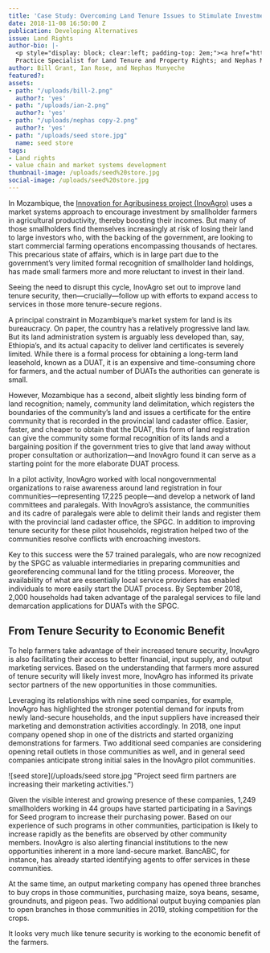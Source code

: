 ```yaml
---
title: 'Case Study: Overcoming Land Tenure Issues to Stimulate Investment in Mozambique'
date: 2018-11-08 16:50:00 Z
publication: Developing Alternatives
issue: Land Rights
author-bio: |-
  <p style="display: block; clear:left; padding-top: 2em;"><a href="https://www.dai.com/who-we-are/our-team/bill-grant">Bill Grant</a> is DAI's Global Practice Leader for Market Systems Development; <a href="https://www.dai.com/who-we-are/our-team/ian-rose">Ian Rose</a> is a Senior Principal Global
  Practice Specialist for Land Tenure and Property Rights; and Nephas Munyeche is the Team Leader for InovAgro.</p>
author: Bill Grant, Ian Rose, and Nephas Munyeche
featured?: 
assets:
- path: "/uploads/bill-2.png"
  author?: 'yes'
- path: "/uploads/ian-2.png"
  author?: 'yes'
- path: "/uploads/nephas copy-2.png"
  author?: 'yes'
- path: "/uploads/seed store.jpg"
  name: seed store
tags:
- Land rights
- value chain and market systems development
thumbnail-image: /uploads/seed%20store.jpg
social-image: /uploads/seed%20store.jpg
---
```


In Mozambique, the [Innovation for Agribusiness project (InovAgro)](https://www.dai.com/our-work/projects/mozambique-innovation-agribusiness-inovagro) uses a market systems approach to encourage investment by smallholder farmers in agricultural productivity, thereby boosting their incomes. But many of those smallholders find themselves increasingly at risk of losing their land to large investors who, with the backing of the government, are looking to start commercial farming operations encompassing thousands of hectares. This precarious state of affairs, which is in large part due to the government’s very limited formal recognition of smallholder land holdings, has made small farmers more and more reluctant to invest in their land. 




Seeing the need to disrupt this cycle, InovAgro set out to improve land tenure security, then—crucially—follow up with efforts to expand access to services in those more tenure-secure regions.

A principal constraint in Mozambique’s market system for land is its bureaucracy. On paper, the country has a relatively progressive land law. But its land administration system is arguably less developed than, say, Ethiopia’s, and its actual capacity to deliver land certificates is severely limited. While there is a formal process for obtaining a long-term land leasehold, known as a DUAT, it is an expensive and time-consuming chore for farmers, and the actual number of DUATs the authorities can generate is small. 

However, Mozambique has a second, albeit slightly less binding form of land recognition; namely, community land delimitation, which registers the boundaries of the community’s land and issues a certificate for the entire community that is recorded in the provincial land cadaster office. Easier, faster, and cheaper to obtain that the DUAT, this form of land registration can give the community some formal recognition of its lands and a bargaining position if the government tries to give that land away without proper consultation or authorization—and InovAgro found it can serve as a starting point for the more elaborate DUAT process. 

In a pilot activity, InovAgro worked with local nongovernmental organizations to raise awareness around land registration in four communities—representing 17,225 people—and develop a network of land committees and paralegals. With InovAgro’s assistance, the communities and its cadre of paralegals were able to delimit their lands and register them with the provincial land cadaster office, the SPGC. In addition to improving tenure security for these pilot households, registration helped two of the communities resolve conflicts with encroaching investors. 

Key to this success were the 57 trained paralegals, who are now recognized by the SPGC as valuable intermediaries in preparing communities and georeferencing communal land for the titling process. Moreover, the availability of what are essentially local service providers has enabled individuals to more easily start the DUAT process. By September 2018, 2,000 households had taken advantage of the paralegal services to file land demarcation applications for DUATs with the SPGC.

## From Tenure Security to Economic Benefit

To help farmers take advantage of their increased tenure security, InovAgro is also facilitating their access to better financial, input supply, and output marketing services. Based on the understanding that farmers more assured of tenure security will likely invest more, InovAgro has informed its private sector partners of the new opportunities in those communities.

Leveraging its relationships with nine seed companies, for example, InovAgro has highlighted the stronger potential demand for inputs from newly land-secure households, and the input suppliers have increased their marketing and demonstration activities accordingly. In 2018, one input company opened shop in one of the districts and started organizing demonstrations for farmers. Two additional seed companies are considering opening retail outlets in those communities as well, and in general seed companies anticipate strong initial sales in the InovAgro pilot communities.

![seed store](/uploads/seed store.jpg "Project seed firm partners are increasing their marketing activities.") 

Given the visible interest and growing presence of these companies, 1,249 smallholders working in 44 groups have started participating in a Savings for Seed program to increase their purchasing power. Based on our experience of such programs in other communities, participation is likely to increase rapidly as the benefits are observed by other community members. InovAgro is also alerting financial institutions to the new opportunities inherent in a more land-secure market. BancABC, for instance, has already started identifying agents to offer services in these communities.

At the same time, an output marketing company has opened three branches to buy crops in those communities, purchasing maize, soya beans, sesame, groundnuts, and pigeon peas. Two additional output buying companies plan to open branches in those communities in 2019, stoking competition for the crops. 

It looks very much like tenure security is working to the economic benefit of the farmers.
